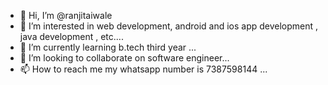 - 👋 Hi, I’m @ranjitaiwale
- 👀 I’m interested in  web development, android and ios app development , java development , etc....
- 🌱 I’m currently learning b.tech third year  ...
- 💞️ I’m looking to collaborate on  software engineer...
- 📫 How to reach me my whatsapp number is 7387598144 ...

<!---
ranjitaiwale/ranjitaiwale is a ✨ special ✨ repository because its `README.md` (this file) appears on your GitHub profile.
You can click the Preview link to take a look at your changes.
--->
